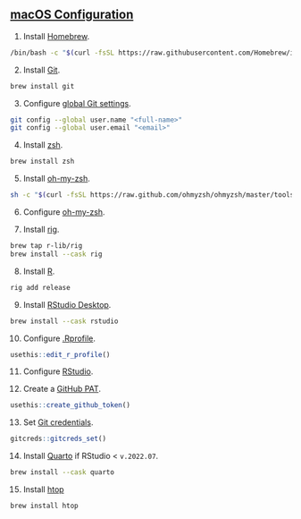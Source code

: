 ## [macOS Configuration](https://ivelasq.rbind.io/blog/macos-rig/)

1. Install [Homebrew](https://brew.sh/).

```bash
/bin/bash -c "$(curl -fsSL https://raw.githubusercontent.com/Homebrew/install/HEAD/install.sh)"
```

2. Install [Git](https://git-scm.com/download/mac).

```bash
brew install git
```

3. Configure [global Git settings](https://github.com/gvelasq/git-reference#setup).

```bash
git config --global user.name "<full-name>"
git config --global user.email "<email>"
```

4. Install [zsh](https://zsh.sourceforge.io/).

```bash
brew install zsh
```

5. Install [oh-my-zsh](https://ohmyz.sh/#install).

```bash
sh -c "$(curl -fsSL https://raw.github.com/ohmyzsh/ohmyzsh/master/tools/install.sh)"
```

6. Configure [oh-my-zsh](https://github.com/pmhogan/dotfiles/tree/main/zsh).

7. Install [rig](https://github.com/r-lib/rig#macos-homebrew).

```bash
brew tap r-lib/rig
brew install --cask rig
```

8. Install [R](https://www.r-project.org/).

```bash
rig add release
```

9. Install [RStudio Desktop](https://posit.co/download/rstudio-desktop/).

```bash
brew install --cask rstudio
```

10. Configure [.Rprofile](https://github.com/pmhogan/dotfiles/blob/main/R/.Rprofile).

```r
usethis::edit_r_profile()
```

11. Configure [RStudio](https://github.com/pmhogan/dotfiles/tree/main/rstudio).

12. Create a [GitHub PAT](https://usethis.r-lib.org/reference/github-token.html).

```r
usethis::create_github_token()
```

13. Set [Git credentials](https://gitcreds.r-lib.org/reference/gitcreds_get.html).

```r
gitcreds::gitcreds_set()
```

14. Install [Quarto](https://quarto.org/docs/get-started/) if RStudio < `v.2022.07`.

```bash
brew install --cask quarto
```

15. Install [htop](https://htop.dev)

```bash
brew install htop
```